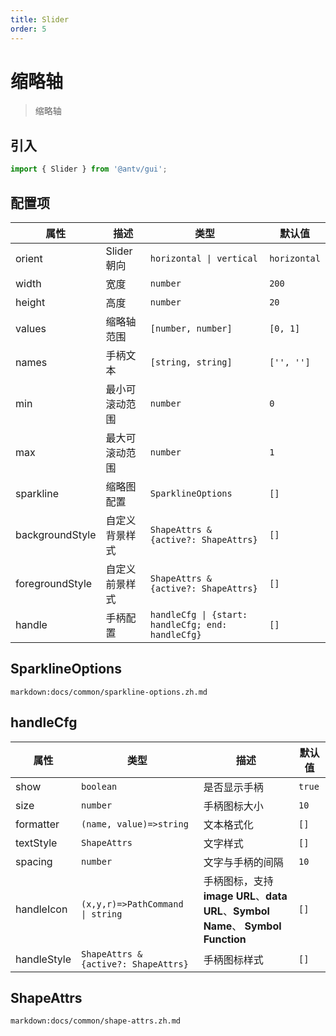 ```yaml
---
title: Slider
order: 5
---
```


# 缩略轴

> 缩略轴

## 引入

```ts
import { Slider } from '@antv/gui';
```

## 配置项

| **属性**        | **描述**       | **类型**                                                    | **默认值**   |
| --------------- | -------------- | ----------------------------------------------------------- | ------------ |
| orient          | Slider 朝向    | <code>horizontal &#124; vertical </code>                    | `horizontal` |
| width           | 宽度           | <code>number</code>                                         | `200`        |
| height          | 高度           | <code>number<code>                                          | `20`         |
| values          | 缩略轴范围     | <code>[number, number]<code>                                | `[0, 1]`     |
| names           | 手柄文本       | <code>[string, string]<code>                                | `['', '']`   |
| min             | 最小可滚动范围 | <code>number<code>                                          | `0`          |
| max             | 最大可滚动范围 | <code>number<code>                                          | `1`          |
| sparkline       | 缩略图配置     | <code>SparklineOptions<code>                                | `[]`         |
| backgroundStyle | 自定义背景样式 | <code>ShapeAttrs & {active?: ShapeAttrs}<code>              | `[]`         |
| foregroundStyle | 自定义前景样式 | <code>ShapeAttrs & {active?: ShapeAttrs}<code>              | `[]`         |
| handle          | 手柄配置       | <code>handleCfg \| {start: handleCfg; end: handleCfg}<code> | `[]`         |

## SparklineOptions
`markdown:docs/common/sparkline-options.zh.md`

## handleCfg
| **属性**    | **类型**                                        | **描述**                                                                         | **默认值** |
| ----------- | ----------------------------------------------- | -------------------------------------------------------------------------------- | ---------- |
| show        | <code>boolean</code>                            | 是否显示手柄                                                                     | `true`     |
| size        | <code>number</code>                             | 手柄图标大小                                                                     | `10`       |
| formatter   | <code>(name, value)=>string</code>              | 文本格式化                                                                       | `[]`       |
| textStyle   | <code>ShapeAttrs</code>                         | 文字样式                                                                         | `[]`       |
| spacing     | <code>number</code>                             | 文字与手柄的间隔                                                                 | `10`         |
| handleIcon  | <code>(x,y,r)=>PathCommand \| string</code>     | 手柄图标，支持**image URL**、**data URL**、**Symbol Name**、 **Symbol Function** | `[]`       |
| handleStyle | <code>ShapeAttrs & {active?: ShapeAttrs}</code> | 手柄图标样式                                                                     | `[]`       |

## ShapeAttrs
`markdown:docs/common/shape-attrs.zh.md`
